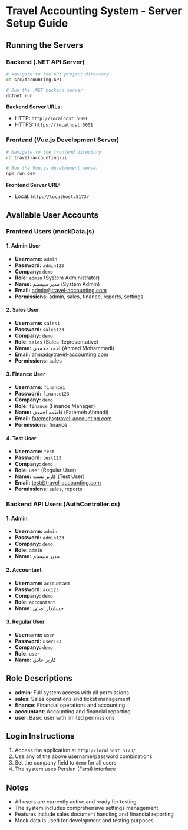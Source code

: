 # Travel Accounting System - Server Setup Guide

## Running the Servers

### Backend (.NET API Server)

```bash
# Navigate to the API project directory
cd src/Accounting.API

# Run the .NET backend server
dotnet run
```

**Backend Server URLs:**
- HTTP: `http://localhost:5000`
- HTTPS: `https://localhost:5001`

### Frontend (Vue.js Development Server)

```bash
# Navigate to the frontend directory
cd travel-accounting-ui

# Run the Vue.js development server
npm run dev
```

**Frontend Server URL:**
- Local: `http://localhost:5173/`

## Available User Accounts

### Frontend Users (mockData.js)

#### 1. Admin User
- **Username:** `admin`
- **Password:** `admin123`
- **Company:** `demo`
- **Role:** `admin` (System Administrator)
- **Name:** مدیر سیستم (System Admin)
- **Email:** admin@travel-accounting.com
- **Permissions:** admin, sales, finance, reports, settings

#### 2. Sales User
- **Username:** `sales1`
- **Password:** `sales123`
- **Company:** `demo`
- **Role:** `sales` (Sales Representative)
- **Name:** احمد محمدی (Ahmad Mohammadi)
- **Email:** ahmad@travel-accounting.com
- **Permissions:** sales

#### 3. Finance User
- **Username:** `finance1`
- **Password:** `finance123`
- **Company:** `demo`
- **Role:** `finance` (Finance Manager)
- **Name:** فاطمه احمدی (Fatemeh Ahmadi)
- **Email:** fatemeh@travel-accounting.com
- **Permissions:** finance

#### 4. Test User
- **Username:** `test`
- **Password:** `test123`
- **Company:** `demo`
- **Role:** `user` (Regular User)
- **Name:** کاربر تست (Test User)
- **Email:** test@travel-accounting.com
- **Permissions:** sales, reports

### Backend API Users (AuthController.cs)

#### 1. Admin
- **Username:** `admin`
- **Password:** `admin123`
- **Company:** `demo`
- **Role:** `admin`
- **Name:** مدیر سیستم

#### 2. Accountant
- **Username:** `accountant`
- **Password:** `acc123`
- **Company:** `demo`
- **Role:** `accountant`
- **Name:** حسابدار اصلی

#### 3. Regular User
- **Username:** `user`
- **Password:** `user123`
- **Company:** `demo`
- **Role:** `user`
- **Name:** کاربر عادی

## Role Descriptions

- **admin**: Full system access with all permissions
- **sales**: Sales operations and ticket management
- **finance**: Financial operations and accounting
- **accountant**: Accounting and financial reporting
- **user**: Basic user with limited permissions

## Login Instructions

1. Access the application at `http://localhost:5173/`
2. Use any of the above username/password combinations
3. Set the company field to `demo` for all users
4. The system uses Persian (Farsi) interface

## Notes

- All users are currently active and ready for testing
- The system includes comprehensive settings management
- Features include sales document handling and financial reporting
- Mock data is used for development and testing purposes